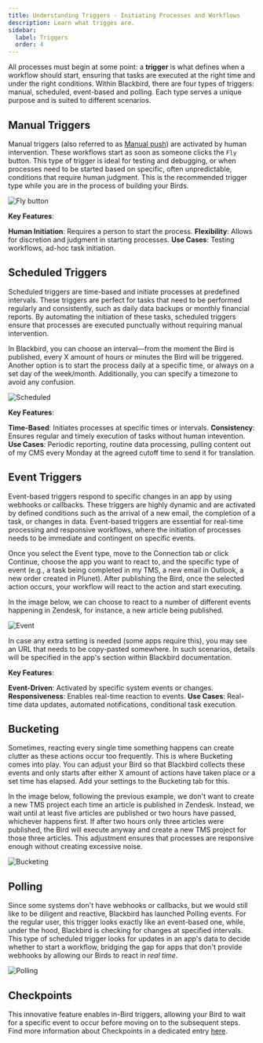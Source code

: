 ```yaml
---
title: Understanding Triggers - Initiating Processes and Workflows
description: Learn what trigges are.
sidebar:
  label: Triggers
  order: 4
---
```


All processes must begin at some point: a **trigger** is what defines when a workflow should start, ensuring that tasks are executed at the right time and under the right conditions. Within Blackbird, there are four types of triggers: manual, scheduled, event-based and polling. Each type serves a unique purpose and is suited to different scenarios.

## Manual Triggers

Manual triggers (also referred to as [Manual push](https://docs.blackbird.io/guides/manual-triggers/)) are activated by human intervention. These workflows start as soon as someone clicks the `Fly` button. This type of trigger is ideal for testing and debugging, or when processes need to be started based on specific, often unpredictable, conditions that require human judgment. This is the recommended trigger type while you are in the process of building your Birds.

![Fly button](../../../assets/docs/triggers/Fly.gif)

**Key Features**:

**Human Initiation**: Requires a person to start the process.
**Flexibility**: Allows for discretion and judgment in starting processes.
**Use Cases**: Testing workflows, ad-hoc task initiation.

## Scheduled Triggers

Scheduled triggers are time-based and initiate processes at predefined intervals. These triggers are perfect for tasks that need to be performed regularly and consistently, such as daily data backups or monthly financial reports. By automating the initiation of these tasks, scheduled triggers ensure that processes are executed punctually without requiring manual intervention.

In Blackbird, you can choose an interval—from the moment the Bird is published, every X amount of hours or minutes the Bird will be triggered. Another option is to start the process daily at a specific time, or always on a set day of the week/month. Additionally, you can specify a timezone to avoid any confusion.

![Scheduled](../../../assets/docs/triggers/Scheduled.gif)

**Key Features**:

**Time-Based**: Initiates processes at specific times or intervals.
**Consistency**: Ensures regular and timely execution of tasks without human intevention.
**Use Cases**: Periodic reporting, routine data processing, pulling content out of my CMS every Monday at the agreed cutoff time to send it for translation.

## Event Triggers

Event-based triggers respond to specific changes in an app by using webhooks or callbacks. These triggers are highly dynamic and are activated by defined conditions such as the arrival of a new email, the completion of a task, or changes in data. Event-based triggers are essential for real-time processing and responsive workflows, where the initiation of processes needs to be immediate and contingent on specific events.

Once you select the Event type, move to the Connection tab or click Continue, choose the app you want to react to, and the specific type of event (e.g., a task being completed in my TMS, a new email in Outlook, a new order created in Plunet). After publishing the Bird, once the selected action occurs, your workflow will react to the action and start executing.

In the image below, we can choose to react to a number of different events happening in Zendesk, for instance, a new article being published. 

![Event](../../../assets/docs/triggers/Event.png)

In case any extra setting is needed (some apps require this), you may see an URL that needs to be copy-pasted somewhere. In such scenarios, details will be specified in the app's section within Blackbird documentation. 

**Key Features**:

**Event-Driven**: Activated by specific system events or changes.
**Responsiveness**: Enables real-time reaction to events.
**Use Cases**: Real-time data updates, automated notifications, conditional task execution.

## Bucketing

Sometimes, reacting every single time something happens can create clutter as these actions occur too frequently. This is where Bucketing comes into play. You can adjust your Bird so that Blackbird collects these events and only starts after either X amount of actions have taken place or a set time has elapsed. Add your settings to the Bucketing tab for this.

In the image below, following the previous example, we don't want to create a new TMS project each time an article is published in Zendesk. Instead, we wait until at least five articles are published or two hours have passed, whichever happens first. If after two hours only three articles were published, the Bird will execute anyway and create a new TMS project for those three articles. This adjustment ensures that processes are responsive enough without creating excessive noise.

![Bucketing](../../../assets/docs/triggers/Bucketing.png)

## Polling

Since some systems don't have webhooks or callbacks, but we would still like to be diligent and reactive, Blackbird has launched Polling events. For the regular user, this trigger looks exactly like an event-based one, while, under the hood, Blackbird is checking for changes at specified intervals. This type of scheduled trigger looks for updates in an app's data to decide whether to start a workflow, bridging the gap for apps that don't provide webhooks by allowing our Birds to react in _real time_.

![Polling](../../../assets/docs/triggers/Polling.gif)

## Checkpoints

This innovative feature enables in-Bird triggers, allowing your Bird to wait for a specific event to occur before moving on to the subsequent steps. Find more information about Checkpoints in a dedicated entry [here](https://docs.blackbird.io/concepts/checkpoints/).

